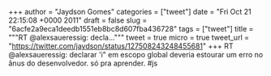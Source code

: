 
+++
author = "Jaydson Gomes"
categories = ["tweet"]
date = "Fri Oct 21 22:15:08 +0000 2011"
draft = false
slug = "6acfe2a9eca1deedb1551eb8bc8d607fba436728"
tags = ["tweet"]
title = """RT @alexsaueressig: decla..."""
tweet = true
micro = true
tweet_url = "https://twitter.com/jaydson/status/127508243248455681"
+++
RT @alexsaueressig: declarar 'i" em escopo global deveria estourar um erro no ânus do desenvolvedor. só pra aprender. #js
